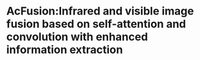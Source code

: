 # AcFusion:Infrared and visible image fusion based on self-attention and convolution with enhanced information extraction
